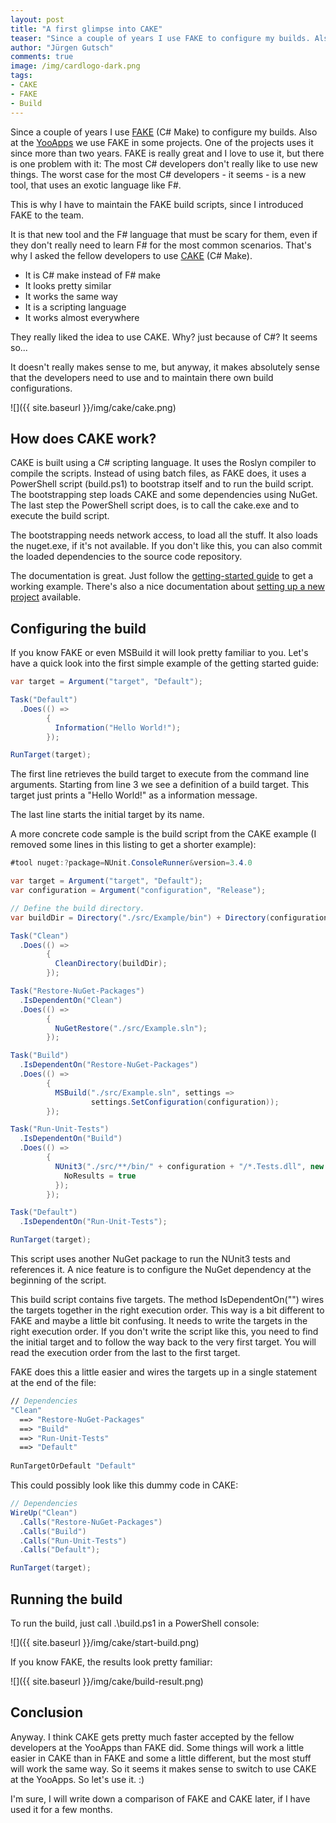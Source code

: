 ```yaml
---
layout: post
title: "A first glimpse into CAKE"
teaser: "Since a couple of years I use FAKE to configure my builds. Also at the YooApps we use FAKE in some projects. One of the projects uses it since more than two years. FAKE is really great and I love to use it, but there is one problem with it: The most C# devs don't really like to use new things. The worst case for the most devs - it seems - is a new tool, that uses an exotic language like F#."
author: "Jürgen Gutsch"
comments: true
image: /img/cardlogo-dark.png
tags: 
- CAKE
- FAKE
- Build
---
```


Since a couple of years I use [FAKE](fsharp.github.io/FAKE/) (C# Make) to configure my builds. Also at the [YooApps](http://yooapps.com) we use FAKE in some projects. One of the projects uses it since more than two years. FAKE is really great and I love to use it, but there is one problem with it: The most C# developers don't really like to use new things. The worst case for the most C# developers - it seems - is a new tool, that uses an exotic language like F#. 

This is why I have to maintain the FAKE build scripts, since I introduced FAKE to the team.

It is that new tool and the F# language that must be scary for them, even if they don't really need to learn F# for the most common scenarios. That's why I asked the fellow developers to use [CAKE](http://cakebuild.net/) (C# Make). 

* It is C# make instead of F# make
* It looks pretty similar
* It works the same way
* It is a scripting language
* It works almost everywhere

They really liked the idea to use CAKE. Why? just because of C#? It seems so...

It doesn't really makes sense to me, but anyway, it makes absolutely sense that the developers need to use and to maintain there own build configurations. 

![]({{ site.baseurl }}/img/cake/cake.png)

## How does CAKE work?

CAKE is built using a C# scripting language. It uses the Roslyn compiler to compile the scripts. Instead of using batch files, as FAKE does, it uses a PowerShell script (build.ps1) to bootstrap itself and to run the build script. The bootstrapping step loads CAKE and some dependencies using NuGet. The last step the PowerShell script does, is to call the cake.exe and to execute the build script.

The bootstrapping needs network access, to load all the stuff. It also loads the nuget.exe, if it's not available. If you don't like this, you can also commit the loaded dependencies to the source code repository.

The documentation is great. Just follow the [getting-started guide](http://cakebuild.net/docs/tutorials/getting-started) to get a working example. There's also a nice documentation about [setting up a new project](http://cakebuild.net/docs/tutorials/setting-up-a-new-project) available.

## Configuring the build

If you know FAKE or even MSBuild it will look pretty familiar to you. Let's have a quick look into the first simple example of the getting started guide:

~~~ csharp
var target = Argument("target", "Default");

Task("Default")
  .Does(() =>
        {
          Information("Hello World!");
        });

RunTarget(target);
~~~

The first line retrieves the build target to execute from the command line arguments. Starting from line 3 we see a definition of a build target. This target just prints a "Hello World!" as a information message.

The last line starts the initial target by its name.

A more concrete code sample is the build script from the CAKE example (I removed some lines in this listing to get a shorter example):

~~~ csharp
#tool nuget:?package=NUnit.ConsoleRunner&version=3.4.0

var target = Argument("target", "Default");
var configuration = Argument("configuration", "Release");

// Define the build directory.
var buildDir = Directory("./src/Example/bin") + Directory(configuration);

Task("Clean")
  .Does(() =>
        {
          CleanDirectory(buildDir);
        });

Task("Restore-NuGet-Packages")
  .IsDependentOn("Clean")
  .Does(() =>
        {
          NuGetRestore("./src/Example.sln");
        });

Task("Build")
  .IsDependentOn("Restore-NuGet-Packages")
  .Does(() =>
        {
          MSBuild("./src/Example.sln", settings =>
                  settings.SetConfiguration(configuration));
        });

Task("Run-Unit-Tests")
  .IsDependentOn("Build")
  .Does(() =>
        {
          NUnit3("./src/**/bin/" + configuration + "/*.Tests.dll", new NUnit3Settings {
            NoResults = true
          });
        });

Task("Default")
  .IsDependentOn("Run-Unit-Tests");

RunTarget(target);
~~~

This script uses another NuGet package to run the NUnit3 tests and references it. A nice feature is to configure the NuGet dependency at the beginning of the script. 

This build script contains five targets. The method IsDependentOn("") wires the targets together in the right execution order. This way is a bit different to FAKE and maybe a little bit confusing. It needs to write the targets in the right execution order. If you don't write the script like this, you need to find the initial target and to follow the way back to the very first target. You will read the execution order from the last to the first target. 

FAKE does this a little easier and wires the targets up in a single statement at the end of the file:

~~~ fsharp
// Dependencies
"Clean"
  ==> "Restore-NuGet-Packages"
  ==> "Build"
  ==> "Run-Unit-Tests"
  ==> "Default"
 
RunTargetOrDefault "Default"
~~~

This could possibly look like this dummy code in CAKE:

~~~ csharp
// Dependencies
WireUp("Clean")
  .Calls("Restore-NuGet-Packages")
  .Calls("Build")
  .Calls("Run-Unit-Tests")
  .Calls("Default");

RunTarget(target);
~~~

## Running the build

To run the build, just call .\build.ps1 in a PowerShell console:

![]({{ site.baseurl }}/img/cake/start-build.png)

If you know FAKE, the results look pretty familiar:

![]({{ site.baseurl }}/img/cake/build-result.png)

## Conclusion

Anyway. I think CAKE gets pretty much faster accepted by the fellow developers at the YooApps than FAKE did. Some things will work a little easier in CAKE than in FAKE and some a little different, but the most stuff will work the same way. So it seems it makes sense to switch to use CAKE at the YooApps. So let's use it. :)

I'm sure, I will write down a comparison of FAKE and CAKE later, if I have used it for a few months.
